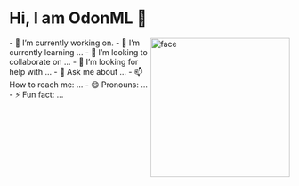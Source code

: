 # Hi, I am OdonML 👋

<img align="right" alt="face" height="250px" src="https://cdn.discordapp.com/attachments/848325427259768902/848338174677876746/odonML.jpg" />
- 🔭 I’m currently working on.
- 🌱 I’m currently learning ...
- 👯 I’m looking to collaborate on ...
- 🤔 I’m looking for help with ...
- 💬 Ask me about ...
- 📫 How to reach me: ...
- 😄 Pronouns: ...
- ⚡ Fun fact: ...
